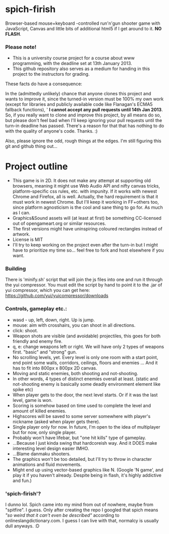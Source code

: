 # spich-firish

Browser-based mouse+keyboard -controlled run'n'gun shooter game with 
JavaScript, Canvas and little bits of additional 
html5 if I get around to it. __NO FLASH__.

### Please note!

* This is a university course project for a course about www 
programming, with the deadline set at 13th January 2013.
* This github repository also serves as a medium for handing in 
this project to the instructors for grading.

These facts do have a consequence: 

In the (admittedly unlikely) chance that anyone clones this project and 
wants to improve it, since the turned-in 
version must be 100% my own work (except for libraries and publicly 
available code like Flanagan's ECMA5 fallback functions), '
__I cannot accept any pull requests until 14th Jan 2013__.  
So, if you really want to clone and improve this project, by all means 
do so, but please don't feel bad when I'll keep ignoring your pull 
requests until the turn-in deadline has passed. There's a 
reason for that that has nothing to do with the quality 
of anyone's code. Thanks. :)

Also, please ignore the odd, rough things at the edges. I'm still 
figuring this git and github thing out...

# Project outline

* This game is in 2D. It does not make any attempt at supporting 
old browsers, meaning it might use Web Audio API and 
nifty canvas tricks, platform-specific css rules, etc. with impunity. 
If it works with newest Chrome and Firefox, all 
is well. Actually, the hard requirement is that it must work in 
newest Chrome. But I'll keep it working in FF+others 
too, since platform agnosticism is the cool and sane thing to go 
for. As much as I can.
* Graphics&Sound assets will (at least at first) be something 
CC-licensed out of opengameart.org or similar resources.
* The first versions might have uninspiring coloured rectangles instead of artwork.
* License is MIT
* I'll try to keep working on the project even after the turn-in 
but I might have to prioritize my time so... feel 
free to fork and host elsewhere if you want. 

### Building

There is 'minify.sh' script that will join the js files into one 
and run it through the yui compressor. You must edit the script 
by hand to point it to the .jar of yui compressor, which you can get 
here: https://github.com/yui/yuicompressor/downloads

### Controls, gameplay etc.:

* wasd - up, left, down, right. Up is jump.
* mouse: aim with crosshairs, you can shoot in all directions.
* click: shoot.
* Weapon shots are visible (and avoidable) projectiles, this goes for both 
friendly and enemy fire.
* q, e: change weapons left or right. We will have only 2 types of 
weapons first. "basic" and "strong" gun.
* No scrolling levels, yet. Every level is only one room with a start 
point, end point some walls, corridors, ceilings,
floors and enemies ... And it has to fit into 800px x 800px 2D canvas.
* Moving and static enemies, both shooting and not-shooting.
* In other words, 4 types of distinct enemies overall at least. 
(static and not-shooting enemy is basically some 
deadly environment element like spike etc)
* When player gets to the door, the next level starts. Or if it was 
the last level, game is won. 
* Scoring is somehow based on time used to complete the level and amount 
of killed enemies.
* Highscores will be saved to some server somewhere with player's nickname 
(asked when player gets there).
* Single player only for now. In future, I'm open to the idea of multiplayer 
but for now, only single player.
* Probably won't have lifebar, but "one hit kills" type of gameplay. 
* ...Because I just kinda swing that hardcoreish way. And it 
DOES make interesting level design easier IMHO.
* ...Blame danmaku shooters.
* The graphics won't be too detailed, but I'll try to throw in 
character animations and fluid movements. 
* Might end up using vector-based graphics like N. 
(Google 'N game', and play it if you haven't already. 
Despite being in flash, it's highly addictive and fun.)

### 'spich-firish'?

I dunno lol. Spich came into my mind from out of nowhere, maybe from 
"spitfire". I guess. Only after creating 
the repo I googled that spich means _"so weird that it can't even be described"_ 
according to onlineslangdictionary.com. I guess I can live with that, normalcy is 
usually dull anyways. :D
